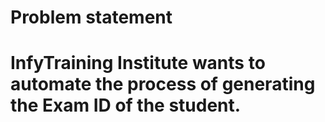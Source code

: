# Problem statement
<h1>InfyTraining Institute wants to automate the process of generating the Exam ID of the student. </h1>